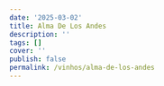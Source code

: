 ```yaml
---
date: '2025-03-02'
title: Alma De Los Andes
description: ''
tags: []
cover: ''
publish: false
permalink: /vinhos/alma-de-los-andes
---
```

